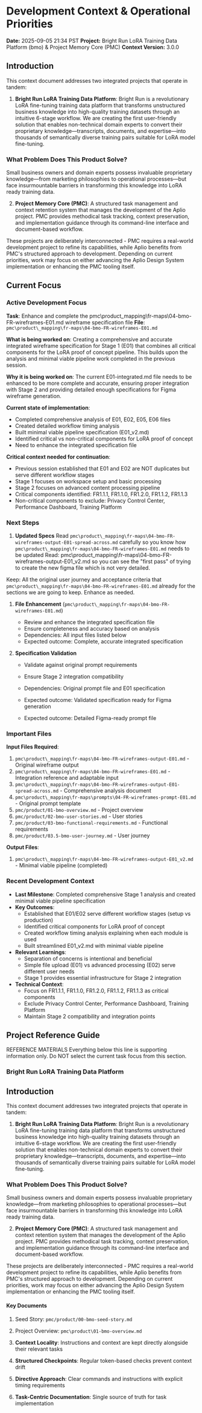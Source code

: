 # Development Context & Operational Priorities
**Date:** 2025-09-05 21:34 PST
**Project:** Bright Run LoRA Training Data Platform (bmo) & Project Memory Core (PMC)
**Context Version:** 3.0.0

## Introduction

This context document addresses two integrated projects that operate in tandem:

1. **Bright Run LoRA Training Data Platform**: Bright Run is a revolutionary LoRA fine-tuning training data platform that transforms unstructured business knowledge into high-quality training datasets through an intuitive 6-stage workflow. We are creating the first user-friendly solution that enables non-technical domain experts to convert their proprietary knowledge—transcripts, documents, and expertise—into thousands of semantically diverse training pairs suitable for LoRA model fine-tuning.

### What Problem Does This Product Solve?

Small business owners and domain experts possess invaluable proprietary knowledge—from marketing philosophies to operational processes—but face insurmountable barriers in transforming this knowledge into LoRA ready training data.

2. **Project Memory Core (PMC)**: A structured task management and context retention system that manages the development of the Aplio project. PMC provides methodical task tracking, context preservation, and implementation guidance through its command-line interface and document-based workflow.

These projects are deliberately interconnected - PMC requires a real-world development project to refine its capabilities, while Aplio benefits from PMC's structured approach to development. Depending on current priorities, work may focus on either advancing the Aplio Design System implementation or enhancing the PMC tooling itself.

## Current Focus

### Active Development Focus

**Task**: Enhance and complete the pmc\product\_mapping\fr-maps\04-bmo-FR-wireframes-E01.md wireframe specification file
**File**: `pmc\product\_mapping\fr-maps\04-bmo-FR-wireframes-E01.md`

**What is being worked on**: Creating a comprehensive and accurate integrated wireframe specification for Stage 1 (E01) that combines all critical components for the LoRA proof of concept pipeline. This builds upon the analysis and minimal viable pipeline work completed in the previous session.

**Why it is being worked on**: The current E01-integrated.md file needs to be enhanced to be more complete and accurate, ensuring proper integration with Stage 2 and providing detailed enough specifications for Figma wireframe generation.

**Current state of implementation**: 
- Completed comprehensive analysis of E01, E02, E05, E06 files
- Created detailed workflow timing analysis
- Built minimal viable pipeline specification (E01_v2.md)
- Identified critical vs non-critical components for LoRA proof of concept
- Need to enhance the integrated specification file

**Critical context needed for continuation**:
- Previous session established that E01 and E02 are NOT duplicates but serve different workflow stages
- Stage 1 focuses on workspace setup and basic processing
- Stage 2 focuses on advanced content processing pipeline
- Critical components identified: FR1.1.1, FR1.1.0, FR1.2.0, FR1.1.2, FR1.1.3
- Non-critical components to exclude: Privacy Control Center, Performance Dashboard, Training Platform

### Next Steps

1. **Updated Specs**
Read `pmc\product\_mapping\fr-maps\04-bmo-FR-wireframes-output-E01-spread-across.md` carefully so you know how `pmc\product\_mapping\fr-maps\04-bmo-FR-wireframes-E01.md` needs to be updated
Read: pmc\product\_mapping\fr-maps\04-bmo-FR-wireframes-output-E01_v2.md so you can see the "first pass" of trying to create the new figma file which is not very detailed.

Keep: All the original user journey and acceptance criteria that `pmc\product\_mapping\fr-maps\04-bmo-FR-wireframes-E01.md` already for the sections we are going to keep. Enhance as needed.

1. **File Enhancement** (`pmc\product\_mapping\fr-maps\04-bmo-FR-wireframes-E01.md`)
   - Review and enhance the integrated specification file
   - Ensure completeness and accuracy based on analysis
   - Dependencies: All input files listed below
   - Expected outcome: Complete, accurate integrated specification

2. **Specification Validation** 
   - Validate against original prompt requirements
   - Ensure Stage 2 integration compatibility
   - Dependencies: Original prompt file and E01 specification
   - Expected outcome: Validated specification ready for Figma generation


   - Expected outcome: Detailed Figma-ready prompt file

### Important Files

**Input Files Required**:
1. `pmc\product\_mapping\fr-maps\04-bmo-FR-wireframes-output-E01.md` - Original wireframe output
2. `pmc\product\_mapping\fr-maps\04-bmo-FR-wireframes-E01.md` - Integration reference and adaptable input
3. `pmc\product\_mapping\fr-maps\04-bmo-FR-wireframes-output-E01-spread-across.md` - Comprehensive analysis document
4. `pmc\product\_mapping\fr-maps\prompts\04-FR-wireframes-prompt-E01.md` - Original prompt template
5. `pmc/product/01-bmo-overview.md` - Project overview
6. `pmc/product/02-bmo-user-stories.md` - User stories
7. `pmc/product/03-bmo-functional-requirements.md` - Functional requirements
8. `pmc/product/03.5-bmo-user-journey.md` - User journey

**Output Files**:
1. `pmc\product\_mapping\fr-maps\04-bmo-FR-wireframes-output-E01_v2.md` - Minimal viable pipeline (completed)

### Recent Development Context

- **Last Milestone**: Completed comprehensive Stage 1 analysis and created minimal viable pipeline specification
- **Key Outcomes**: 
  - Established that E01/E02 serve different workflow stages (setup vs production)
  - Identified critical components for LoRA proof of concept
  - Created workflow timing analysis explaining when each module is used
  - Built streamlined E01_v2.md with minimal viable pipeline
- **Relevant Learnings**: 
  - Separation of concerns is intentional and beneficial
  - Simple file upload (E01) vs advanced processing (E02) serve different user needs
  - Stage 1 provides essential infrastructure for Stage 2 integration
- **Technical Context**: 
  - Focus on FR1.1.1, FR1.1.0, FR1.2.0, FR1.1.2, FR1.1.3 as critical components
  - Exclude Privacy Control Center, Performance Dashboard, Training Platform
  - Maintain Stage 2 compatibility and integration points

## Project Reference Guide
REFERENCE MATERIALS
Everything below this line is supporting information only. Do NOT select the current task focus from this section.

### Bright Run LoRA Training Data Platform

## Introduction

This context document addresses two integrated projects that operate in tandem:

1. **Bright Run LoRA Training Data Platform**: Bright Run is a revolutionary LoRA fine-tuning training data platform that transforms unstructured business knowledge into high-quality training datasets through an intuitive 6-stage workflow. We are creating the first user-friendly solution that enables non-technical domain experts to convert their proprietary knowledge—transcripts, documents, and expertise—into thousands of semantically diverse training pairs suitable for LoRA model fine-tuning.

### What Problem Does This Product Solve?

Small business owners and domain experts possess invaluable proprietary knowledge—from marketing philosophies to operational processes—but face insurmountable barriers in transforming this knowledge into LoRA ready training data.

2. **Project Memory Core (PMC)**: A structured task management and context retention system that manages the development of the Aplio project. PMC provides methodical task tracking, context preservation, and implementation guidance through its command-line interface and document-based workflow.

These projects are deliberately interconnected - PMC requires a real-world development project to refine its capabilities, while Aplio benefits from PMC's structured approach to development. Depending on current priorities, work may focus on either advancing the Aplio Design System implementation or enhancing the PMC tooling itself.

#### Key Documents
1. Seed Story: `pmc/product/00-bmo-seed-story.md`
2. Project Overview: `pmc\product\01-bmo-overview.md`

1. **Context Locality**: Instructions and context are kept directly alongside their relevant tasks
2. **Structured Checkpoints**: Regular token-based checks prevent context drift
3. **Directive Approach**: Clear commands and instructions with explicit timing requirements
4. **Task-Centric Documentation**: Single source of truth for task implementation
